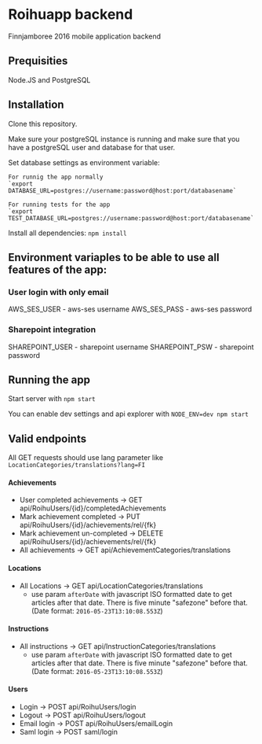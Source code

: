 # Roihuapp backend

Finnjamboree 2016 mobile application backend

## Prequisities

Node.JS and PostgreSQL

## Installation

Clone this repository.

Make sure your postgreSQL instance is running and make sure that you have a postgreSQL user and database for that user.

Set database settings as environment variable:
    
    For runnig the app normally
    `export DATABASE_URL=postgres://username:password@host:port/databasename`

    For running tests for the app
    `export TEST_DATABASE_URL=postgres://username:password@host:port/databasename`

Install all dependencies:
    `npm install`

## Environment variaples to be able to use all features of the app:

### User login with only email

AWS_SES_USER - aws-ses username
AWS_SES_PASS - aws-ses password

### Sharepoint integration

SHAREPOINT_USER - sharepoint username
SHAREPOINT_PSW  - sharepoint password

## Running the app

Start server with `npm start`

You can enable dev settings and api explorer with `NODE_ENV=dev npm start`

## Valid endpoints

All GET requests should use lang parameter like `LocationCategories/translations?lang=FI`

#### Achievements

* User completed achievements -> GET api/RoihuUsers/{id}/completedAchievements
* Mark achievement completed -> PUT api/RoihuUsers/{id}/achievements/rel/{fk}
* Mark achievement un-completed -> DELETE api/RoihuUsers/{id}/achievements/rel/{fk}
* All achievements -> GET api/AchievementCategories/translations

#### Locations

* All Locations -> GET api/LocationCategories/translations
    * use param `afterDate` with javascript ISO formatted date to get articles after that date. There is five minute "safezone" before that. (Date format: `2016-05-23T13:10:08.553Z`)

#### Instructions

* All instructions -> GET api/InstructionCategories/translations
    * use param `afterDate` with javascript ISO formatted date to get articles after that date. There is five minute "safezone" before that. (Date format: `2016-05-23T13:10:08.553Z`)

#### Users

* Login -> POST api/RoihuUsers/login
* Logout ->  POST api/RoihuUsers/logout
* Email login -> POST api/RoihuUsers/emailLogin
* Saml login -> POST saml/login
